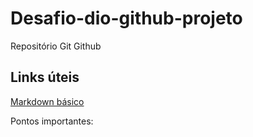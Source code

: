 # Desafio-dio-github-projeto
Repositório Git Github
## Links úteis
[Markdown básico](https://www.markdownguide.org/basic-syntax/)



Pontos importantes:

